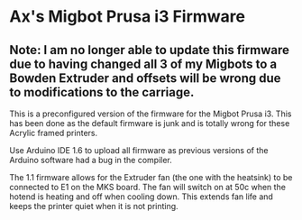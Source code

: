 # Ax's Migbot Prusa i3 Firmware

## Note: I am no longer able to update this firmware due to having changed all 3 of my Migbots to a Bowden Extruder and offsets will be wrong due to modifications to the carriage.

This is a preconfigured version of the firmware for the Migbot Prusa i3. This has been done as the default firmware is junk and is totally wrong for these Acrylic framed printers. 

Use Arduino IDE 1.6 to upload all firmware as previous versions of the Arduino software had a bug in the compiler.

The 1.1 firmware allows for the Extruder fan (the one with the heatsink) to be connected to E1 on the MKS board. The fan will switch on at 50c when the hotend is heating and off when cooling down. This extends fan life and keeps the printer quiet when it is not printing. 
